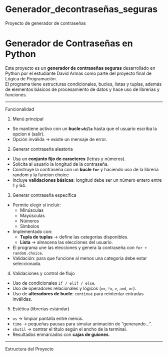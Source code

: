 # Generador_decontraseñas_seguras
Proyecto de generador de contraseñas 
# Generador de Contraseñas en Python

Este proyecto es un **generador de contraseñas seguras** desarrollado en Python por el estudiante David Armas como parte del proyecto final de Lógica de Programación.  
El programa tiene estructuras condicionales, bucles, listas y tuplas, además de elementos básicos de procesamiento de datos y hace uso de librerias y funciones.

---
 Funcionalidad

 1. Menú principal
- Se mantiene activo con un **bucle `while`** hasta que el usuario escriba la opcion `0` (salir).
- Opción inválida → existe un mensaje de error.

 2. Generar contraseña aleatoria
- Usa un **conjunto fijo de caracteres** (letras y números).
- Solicita al usuario la longitud de la contraseña.
- Construye la contraseña con un **bucle `for`** y haciendo uso de la libreria random y la funcion choice
- Incluye **validaciones básicas**: longitud debe ser un número entero entre 1 y 64.

 3. Generar contraseña específica
- Permite elegir si incluir:
  - Minúsculas
  - Mayúsculas
  - Números
  - Símbolos
- Implementado con:
  - **Tupla de tuplas** → define las categorías disponibles.
  - **Lista** → almacena las elecciones del usuario.
- El programa une las elecciones y genera la contraseña con `for + random.choice`.
- Validación: para que funcione al  menos una categoría debe estar seleccionada.

4. Validaciones y control de flujo
- Uso de condicionales `if / elif / else`.
- Uso de operadores relacionales y lógicos (`==`, `!=`, `>`, `and`, `or`).
- Uso de **alteradores de bucle**: `continue` para reintentar entradas inválidas.

 5. Estética (librerías estándar)
- `os` → limpiar pantalla entre menús.
- `time` → pequeñas pausas para simular animación de “generando...”.
- `shutil` → centrar el título según el ancho de la terminal.
- Resultados enmarcados con **cajas de guiones**.

---

 Estructura del Proyecto

